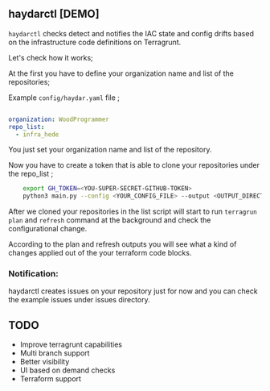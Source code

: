## haydarctl [DEMO]

`haydarctl` checks detect and notifies the IAC state and config drifts based on the infrastructure code definitions on Terragrunt.

Let's check how it works;


At the first you have to define your organization name and list of the repositories;

Example `config/haydar.yaml` file ;

```yaml

organization: WoodProgrammer
repo_list:
  - infra_hede
```
You just set your organization name and list of the repository.

Now you have to create a token that is able to clone your repositories under the repo_list ;

```sh
    export GH_TOKEN=<YOU-SUPER-SECRET-GITHUB-TOKEN>
    python3 main.py --config <YOUR_CONFIG_FILE> --output <OUTPUT_DIRECTORY>
```

After we cloned your repositories in the list script will start to run `terragrun plan` and `refresh` command at the background and check the configurational change.

According to the plan and refresh outputs you will see what a kind of changes applied out of the your terraform code blocks.

### Notification:
haydarctl creates issues on your repository just for now and you can check the example issues under issues directory.

## TODO
- Improve terragrunt capabilities
- Multi branch support
- Better visibility
- UI based on demand checks
- Terraform support

